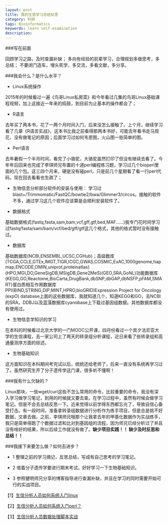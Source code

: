 ```yaml
---
layout: post
title: 我的生信学习总结反思
category: 科研
tags: Bioinformatics 
keywords: learn self-examination
description: 
---
```

###写在前面

回顾学习之路，及时查漏补缺；
多向有经验的前辈学习，合理规划多做思考，多总结；
 不要闭门造车，埋头死学，多交流，多看文献，多分享。 
 
###我会什么？是什么水平？

- Linux系统操作

2015年的时候看过一遍《鸟哥Linux私房菜》和今年看过几集的鸟哥Linux基础课程视频，加上这接近一年来的捣鼓，到目前为止基本的操作都会了；

- R语言

去年买了两本书，花了一两个月时间入门，后来没怎么接触了。上个月，继续学习看了几章《R语言实战》，这本书比我之前看得那两本书好，可能去年看书走马观花，没有做笔记的原因；后面学习过如何韦恩图，火山图一些简单的图。

- Perl语言

去年暑假一个半月时间，看完了小骆驼，大骆驼虽然打印了但没有继续去看了。今年年后回来也完成了李琪师兄布置的十道perl编程练习题，学习过几个bioperl里面的几个包。这三四个月来，硬是没有碰perl，只是前几个星期看了看一行perl代码，现在回去看看也生疏了；

- 生物信息分析部分软件的安装与使用：
学习过blast+/Trimmomatic/FastQC/bowtie2/bwa/Glimmer3/circos。接触的软件不多，通过学习这几个软件应该算是会顺利安装软件了。

- 数据格式

基础数据格式(fastq,fasta,sam,bam,vcf,gff,gtf,bed,MAF......)我专门花时间学习过fastq/fasta/sam/bam/vcf/bed/gff/gtf这几个格式，其他的格式暂时没有接触过。

- 数据库

基础数据库(NCBI,ENSEMBL,UCSC,CGHub)；高级数库(TCGA,CCLE,GTEx,IMGT,TIGR,ICGC,GWAS,COSMIC,ExAC,1000genome,hapmap,ENCODE,OMIN,uniprot,proteinatlas)(HPO,MGI,DO,GeneSigDB,MSigDB,Gene2MeS)(GEO,SRA,GoNL)功能数据库(KEGG,GO,Reactome,BioCarta,DrugBank,dbSNP,dbGAP,dbNSFP,pFAM,SMART)蛋白质相互作用数据库PPI(BIND,STRING,DIP,MINT,HPRO,bioGRID)Expression Project for Oncology (expO) database上面的这些数据库，我就知道几个，知道KEGG和GO，去NCBI的SRA，DDBJ以及蓝藻数据库cyanobase上下载过基因组数据。其他数据库都没有使用过。

- 生物信息学知识的学习

在本科的时候看过北京大学的一门MOOC公开课，四月份看过一个宾夕法尼亚大学的生信课程，去一家公司上了两天的转录组分析课程，近日来看了些转录组和高通量测序方面的综述。

- 生物基础知识

这方面知识在本科期间考完试以后，统统还给老师了，后来一直没有系统再学习过了。虽然研究生开了分子遗传学这门课，很多听不懂啊！

###我有什么欠缺的？

Linux那块，一些wget/curl这些不怎么常用的命令，比较重要的命令，我没有深入学习做学习笔记，到用的时候就又要去查。在学习过程中，虽然有时候会做学习笔记。但是不会去总结反思一下。近来觉得以前学得东西都忘光了，导致自信心备受打击。有一段时间，准备拿转录组数据进行分析作为练手项目，但是总是挑不好数据，文章去做。之前，李琪师兄哦那个让我拿去年的甲基化数据作为实战练手，我只是简单得跑了个数据过滤和比对到基因组的流程，因为师兄已经分析过了并且没有啥好的结果，所以后续工作就没有做了。**缺少项目实践！！ 缺少及时反思和总结！！**

###我接下来要怎么做？如何去进步？

- 1 整理之前的学习摘记，反思总结，写成有自己思考的学习笔记。

- 2 借着分子遗传学要进行期末考试，好好学习一下生物基础知识。

- 3 参照健明师兄分享的博客指导进行查漏补缺，并且在学习的同时需要开始可行的实战项目。

【1】[生信分析人员如何系统入门linux](http://www.bio-info-trainee.com/1661.html)

【2】[生信分析人员如何系统入门perl？](http://www.bio-info-trainee.com/1667.html)

【3】[生信分析人员数据处理脚本实战](http://www.bio-info-trainee.com/1670.html)




